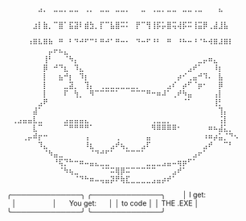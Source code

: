 ⠀⠀⠀⠀⠀⠀⣠⡀⠀⣀⣀⡀⣀⣀⠀⢀⡀⠀⣀⣀⠀⣀⣀⡀⠀⠀⣀⠀⢀⣀⡀⣀⣀⠀⣀⣀⢀⣀⠀⠀⠀⣄⠀⠀⠀⠀⠀⠀⠀⠀⠀⠀⠀⠀⠀⠀⠀⠀⠀
⠀⠀⠀⠀⠀⣰⡇⣷⡀⠉⣿⠁⣯⣽⠇⣾⣳⡀⡏⠉⣧⣿⠭⠅⠀⡟⠉⢻⢸⡯⡥⣿⢭⢼⡯⠭⢸⣭⡿⢀⣼⣸⣧⠀⠀⠀⠀⠀⠀⠀⠀⠀⠀⠀⠀⠀⠀⠀⠀
⠀⠀⠀⠀⠰⠿⠧⠿⠷⠀⠛⠀⠃⠙⠚⠋⠉⠃⠛⠚⠁⠛⠒⠂⠀⠙⠒⠋⠘⠃⠀⠛⠀⠘⠓⠒⠘⠈⠓⠺⠿⠼⠿⠇⠀
⠀⠀⠀⠀⠀⠀⠀⠀⡤⠖⠦⣄⠀⠀⠀⠀⠀⠀⠀⠀⠀⠀⠀⠀⠀⠀⠀⠀⠀⠀⠀⠀⠀⠀⠀⠀⠀⠀⠀⠀⠀⠀⠀⠀⠀⠀
⠀⠀⠀⠀⠀⠀⠀⢸⠃⠀⠀⠈⠳⡄⠀⠀⠀⠀⠀⠀⠀⠀⠀⠀⠀⠀⠀⠀⠀⠀⠀⠀⠀⠀⠀⠀⠀⣀⡤⠶⣄⠀⠀⠀⠀⠀
⠀⠀⠀⠀⠀⠀⠀⡿⠀⠚⠙⣆⠀⠹⣄⠀⠀⠀⠀⠀⠀⠀⠀⠀⠀⠀⠀⠀⠀⠀⠀⠀⠀⠀⠀⣠⠞⠁⠀⠀⠸⡆⠀⠀⠀⠀
⠀⠀⠀⠀⠀⠀⠀⡇⠀⠀⣦⠚⡆⠀⠹⡆⠀⠀⠀⠀⠀⠀⠀⠀⠀⠀⠀⠀⠀⠀⠀⠀⠀⡴⠊⢀⣤⠚⠹⠄⠀⣧⠀⠀⠀⠀
⠀⠀⠀⠀⠀⠀⠀⡇⠀⠀⠀⣀⣽⡀⠀⢹⡄⠀⢀⣀⣀⣀⣀⣀⣀⡀⠀⠀⠀⠀⠀⣠⠎⠀⡴⠋⠈⡶⠂⠀⠀⡿⠀⠀⠀⠀
⠀⠀⠀⠀⠀⠀⠀⡇⠀⠀⠀⠏⠀⢳⡀⠀⠻⠉⠉⠉⠉⠁⠀⠀⠉⠉⠉⠛⠒⠶⠼⠁⢀⠞⠳⣤⠀⠀⠀⠀⢠⡇⠀⠀⠀⠀
⠀⠀⠀⠀⠀⠀⣠⠟⠀⠀⠀⠀⠀⠀⠀⠀⠀⠀⠀⠀⠀⠀⠀⠀⠀⠀⠀⠀⠀⠀⠀⠀⠀⠀⠈⠁⠀⠀⠀⠀⢸⡃⠀⠀⠀⠀
⠀⠀⠀⠀⠀⣼⠁⠀⠀⠀⠀⠀⠀⠀⠀⠀⠀⠀⠀⠀⠀⠀⠀⠀⠀⠀⠀⠀⠀⠀⠀⠀⠀⠀⠀⠀⠀⠀⠀⠀⠀⢹⡄⠀⠀⠀
⠀⢀⣠⣤⣤⣇⣀⠀⠀⠀⠀⣠⣤⣤⣤⣄⠀⠀⠀⠀⠀⠀⠀⠀⠀⠀⠀⠀⢀⣀⣀⡀⠀⠀⠀⠀⠀⠀⠀⠀⠀⢨⡇⠀⠀⠀
⠀⠀⠀⠀⠀⣇⠉⠀⠀⠀⠀⠉⠛⠛⠛⠛⠁⠀⠀⠀⠀⠀⠀⠀⠀⠀⠀⠀⠻⠿⠿⠿⠿⠂⠀⠀⠀⠀⠀⠶⠦⣼⣅⡀⠀⠀
⠀⠀⠀⢀⡤⠾⡖⠒⠀⠀⠀⠀⠀⠀⠀⢠⠀⠀⠀⠀⠀⢀⠀⠀⠀⠀⠀⣤⠀⠀⠀⠀⠀⠀⠀⠀⠀⠀⠰⠶⡴⣥⡈⠙⠢⠀
⠀⠀⠀⠀⠀⠀⠹⣄⠀⠀⠀⠀⠀⠀⠀⠸⣆⠀⠀⠀⣠⠞⢦⡀⠀⠀⣠⠏⠀⠀⠀⠀⠀⠀⠀⠀⠀⠀⣠⠞⠀⠀⠉⠃⠀⠀
⠀⠀⠀⠀⠀⠀⠀⠈⠳⣤⣀⠀⠀⠀⠀⠀⠈⠙⠚⠋⠁⠀⠀⠉⠉⠉⠁⠀⠀⠀⠀⠀⠀⠀⠀⠀⣠⠖⠁⠀⠀⠀⠀⠀⠀⠀
⠀⠀⠀⠀⠀⠀⠀⠀⠀⠘⢯⡙⠓⠒⠶⠤⣤⣄⣀⣀⠀⠀⠀⠀⠀⠀⠀⣀⣀⣀⣠⣤⠤⢶⡶⠋⠁⠀⠀⠀⠀⠀⠀⠀⠀⠀
⠀⠀⠀⠀⠀⠀⠀⠀⠀⠀⠈⠳⢦⣀⠀⠀⠀⠀⠈⠉⠭⢿⡿⠭⠉⠉⠉⠉⠉⠀⠀⠀⣠⠞⠁⠀⠀⠀⠀⠀⠀⠀⠀⠀⠀⠀
⠀⠀⠀⠀⠀⠀⠀⠀⠀⠀⠀⠀⠀⠈⠙⠓⠶⠤⢤⣤⡽⠟⢷⣏⣀⣀⣀⣀⣠⣤⡴⠞⠁⠀⠀⠀⠀⠀⠀⠀⠀⠀⠀⠀⠀⠀

   ╭──────────────╮       ╭──────────────╮
⠀⠀⠀│   I get:    ⠀│⠀⠀⠀⠀⠀⠀⠀│⠀ ⠀You get:⠀⠀ │
   │   to code    │       │   THE .EXE   │
   ╰──────────────╯       ╰──────────────╯
